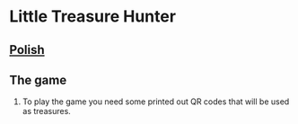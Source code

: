 # Little Treasure Hunter

## [Polish](README.md)

## The game

1. To play the game you need some printed out QR codes that will be used as treasures.